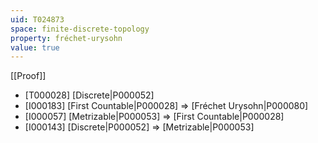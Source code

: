 ```yaml
---
uid: T024873
space: finite-discrete-topology
property: fréchet-urysohn
value: true
---
```

[[Proof]]

* [T000028] [Discrete|P000052]
* [I000183] [First Countable|P000028] => [Fréchet Urysohn|P000080]
* [I000057] [Metrizable|P000053] => [First Countable|P000028]
* [I000143] [Discrete|P000052] => [Metrizable|P000053]

